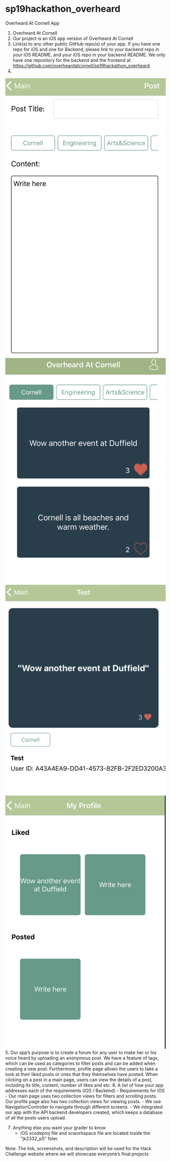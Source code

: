 # sp19hackathon_overheard
Overheard At Cornell App

1.	Overheard At Cornell
2.	Our project is an iOS app version of Overheard At Cornell 
3.	Link(s) to any other public GitHub repo(s) of your app. If you have one repo for iOS and one for Backend, please link to your backend repo in your iOS README, and your iOS repo in your backend README.
	We only have one repository for the backend and the frontend at https://github.com/overheardatcornell/sp19hackathon_overheard.
4.
![upload page](upload.png)
![main page](main.png)
![post_page](post.png)
![profile_page](profile.png)
5.	Our app’s purpose is to create a forum for any user to make her or his voice heard by uploading an anonymous post. We have a feature of tags, which can be used as categories to filter posts and can be added when creating a new post. Furthermore, profile page allows the users to take a look at their liked posts or ones that they themselves have posted. When clicking on a post in a main page, users can view the details of a post, including its title, content, number of likes and etc.
6.	A list of how your app addresses each of the requirements (iOS / Backend)
	- Requirements for iOS
		- Our main page uses two collection views for filters and scrolling posts. Our profile page also has two collection views for viewing posts. 
		- We use NavigationController to navigate through different screens.
		- We integrated our app with the API backend developers created, which keeps a database of all the posts users upload.
	
7.	Anything else you want your grader to know
	- iOS xcodeproj file and xcworkspace file are located inside the "jk2332_p5" foler.

Note: The link, screenshots, and description will be used for the Hack Challenge website where we will showcase everyone’s final projects
